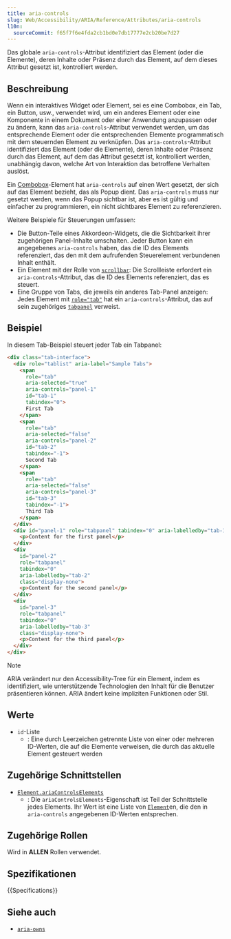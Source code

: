 ```yaml
---
title: aria-controls
slug: Web/Accessibility/ARIA/Reference/Attributes/aria-controls
l10n:
  sourceCommit: f65f7f6e4fda2cb1bd0e7db17777e2cb20be7d27
---
```


Das globale `aria-controls`-Attribut identifiziert das Element (oder die Elemente), deren Inhalte oder Präsenz durch das Element, auf dem dieses Attribut gesetzt ist, kontrolliert werden.

## Beschreibung

Wenn ein interaktives Widget oder Element, sei es eine Combobox, ein Tab, ein Button, usw., verwendet wird, um ein anderes Element oder eine Komponente in einem Dokument oder einer Anwendung anzupassen oder zu ändern, kann das `aria-controls`-Attribut verwendet werden, um das entsprechende Element oder die entsprechenden Elemente programmatisch mit dem steuernden Element zu verknüpfen. Das `aria-controls`-Attribut identifiziert das Element (oder die Elemente), deren Inhalte oder Präsenz durch das Element, auf dem das Attribut gesetzt ist, kontrolliert werden, unabhängig davon, welche Art von Interaktion das betroffene Verhalten auslöst.

Ein [Combobox](/de/docs/Web/Accessibility/ARIA/Reference/Roles/combobox_role)-Element hat `aria-controls` auf einen Wert gesetzt, der sich auf das Element bezieht, das als Popup dient. Das `aria-controls` muss nur gesetzt werden, wenn das Popup sichtbar ist, aber es ist gültig und einfacher zu programmieren, ein nicht sichtbares Element zu referenzieren.

Weitere Beispiele für Steuerungen umfassen:

- Die Button-Teile eines Akkordeon-Widgets, die die Sichtbarkeit ihrer zugehörigen Panel-Inhalte umschalten. Jeder Button kann ein angegebenes `aria-controls` haben, das die ID des Elements referenziert, das den mit dem aufrufenden Steuerelement verbundenen Inhalt enthält.
- Ein Element mit der Rolle von [`scrollbar`](/de/docs/Web/Accessibility/ARIA/Reference/Roles/scrollbar_role): Die Scrollleiste erfordert ein `aria-controls`-Attribut, das die ID des Elements referenziert, das es steuert.
- Eine Gruppe von Tabs, die jeweils ein anderes Tab-Panel anzeigen: Jedes Element mit [`role="tab"`](/de/docs/Web/Accessibility/ARIA/Reference/Roles/tab_role) hat ein `aria-controls`-Attribut, das auf sein zugehöriges [`tabpanel`](/de/docs/Web/Accessibility/ARIA/Reference/Roles/tabpanel_role) verweist.

## Beispiel

In diesem Tab-Beispiel steuert jeder Tab ein Tabpanel:

```html
<div class="tab-interface">
  <div role="tablist" aria-label="Sample Tabs">
    <span
      role="tab"
      aria-selected="true"
      aria-controls="panel-1"
      id="tab-1"
      tabindex="0">
      First Tab
    </span>
    <span
      role="tab"
      aria-selected="false"
      aria-controls="panel-2"
      id="tab-2"
      tabindex="-1">
      Second Tab
    </span>
    <span
      role="tab"
      aria-selected="false"
      aria-controls="panel-3"
      id="tab-3"
      tabindex="-1">
      Third Tab
    </span>
  </div>
  <div id="panel-1" role="tabpanel" tabindex="0" aria-labelledby="tab-1">
    <p>Content for the first panel</p>
  </div>
  <div
    id="panel-2"
    role="tabpanel"
    tabindex="0"
    aria-labelledby="tab-2"
    class="display-none">
    <p>Content for the second panel</p>
  </div>
  <div
    id="panel-3"
    role="tabpanel"
    tabindex="0"
    aria-labelledby="tab-3"
    class="display-none">
    <p>Content for the third panel</p>
  </div>
</div>
```

> [!NOTE]
> ARIA verändert nur den Accessibility-Tree für ein Element, indem es identifiziert, wie unterstützende Technologien den Inhalt für die Benutzer präsentieren können. ARIA ändert keine impliziten Funktionen oder Stil.

## Werte

- `id`-Liste
  - : Eine durch Leerzeichen getrennte Liste von einer oder mehreren ID-Werten, die auf die Elemente verweisen, die durch das aktuelle Element gesteuert werden

## Zugehörige Schnittstellen

- [`Element.ariaControlsElements`](/de/docs/Web/API/Element/ariaControlsElements)
  - : Die `ariaControlsElements`-Eigenschaft ist Teil der Schnittstelle jedes Elements. Ihr Wert ist eine Liste von [`Element`](/de/docs/Web/API/Element)en, die den in `aria-controls` angegebenen ID-Werten entsprechen.

## Zugehörige Rollen

Wird in **ALLEN** Rollen verwendet.

## Spezifikationen

{{Specifications}}

## Siehe auch

- [`aria-owns`](/de/docs/Web/Accessibility/ARIA/Reference/Attributes/aria-owns)
